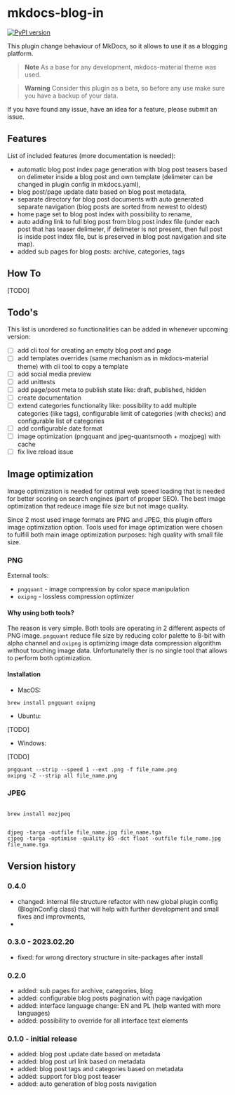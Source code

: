 # mkdocs-blog-in

[![PyPI version](https://badge.fury.io/py/mkdocs-blog-in.svg)](https://badge.fury.io/py/mkdocs-blog-in)

This plugin change behaviour of MkDocs, so it allows to use it as a blogging platform.

> **Note**
> As a base for any development, mkdocs-material theme was used.

> **Warning**
> Consider this plugin as a beta, so before any use make sure you have a backup of your data.

If you have found any issue, have an idea for a feature, please submit an issue.

## Features

List of included features (more documentation is needed):

- automatic blog post index page generation with blog post teasers based on delimeter inside a blog post and own template (delimeter can be changed in plugin config in mkdocs.yaml),
- blog post/page update date based on blog post metadata,
- separate directory for blog post documents with auto generated separate navigation (blog posts are sorted from newest to oldest)
- home page set to blog post index with possibility to rename,
- auto adding link to full blog post from blog post index file (under each post that has teaser delimeter, if delimeter is not present, then full post is inside post index file, but is preserved in blog post navigation and site map).
- added sub pages for blog posts: archive, categories, tags

## How To

[TODO]

## Todo's

This list is unordered so functionalities can be added in whenever upcoming version:

- [ ] add cli tool for creating an empty blog post and page
- [ ] add templates overrides (same mechanism as in mkdocs-material theme) with cli tool to copy a template
- [ ] add social media preview
- [ ] add unittests
- [ ] add page/post meta to publish state like: draft, published, hidden
- [ ] create documentation
- [ ] extend categories functionality like: possibility to add multiple categories (like tags), configurable limit of categories (with checks) and configurable list of categories
- [ ] add configurable date format
- [ ] image optimization (pngquant and jpeg-quantsmooth + mozjpeg) with cache
- [ ] fix live reload issue

## Image optimization

Image optimization is needed for optimal web speed loading that is needed for better scoring on search engines (part of propper SEO). The best image optimization that redeuce image file size but not image quality.

Since 2 most used image formats are PNG and JPEG, this plugin offers image optimization option. Tools used for image optimization were chosen to fulfill both main image optimization purposes: high quality with small file size.

### PNG

External tools:
- `pngquant` - image compression by color space manipulation
- `oxipng` - lossless compression optimizer

#### Why using both tools?

The reason is very simple. Both tools are operating in 2 different aspects of PNG image. `pngquant` reduce file size by reducing color palette to 8-bit with alpha channel and `oxipng` is optimizing image data compression algorithm without touching image data. Unfortunatelly ther is no single tool that allows to perform both optimization.

#### Installation

- MacOS:

```commandline
brew install pngquant oxipng
```

- Ubuntu:

[TODO]

- Windows:

[TODO]

```commandline
pngquant --strip --speed 1 --ext .png -f file_name.png
oxipng -Z --strip all file_name.png
```

### JPEG

```commandline

brew install mozjpeq

```

```commandline

djpeg -targa -outfile file_name.jpg file_name.tga
cjpeg -targa -optimise -quality 85 -dct float -outfile file_name.jpg file_name.tga

```

## Version history

### 0.4.0

- changed: internal file structure refactor with new global plugin config (BlogInConfig class) that will help with further development and small fixes and improvments,
-

### 0.3.0 - 2023.02.20

- fixed: for wrong directory structure in site-packages after install

### 0.2.0

- added: sub pages for archive, categories, blog
- added: configurable blog posts pagination with page navigation
- added: interface language change: EN and PL (help wanted with more languages)
- added: possibility to override for all interface text elements

### 0.1.0 - initial release

- added: blog post update date based on metadata
- added: blog post url link based on metadata
- added: blog post tags and categories based on metadata
- added: support for blog post teaser
- added: auto generation of blog posts navigation
